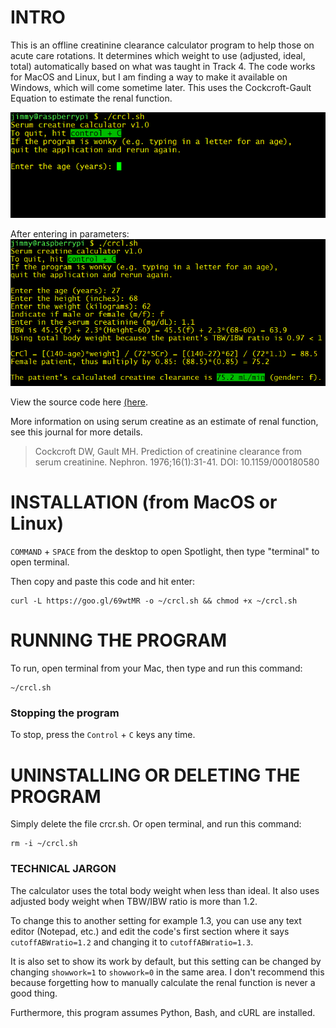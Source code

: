 # INTRO
This is an offline creatinine clearance calculator program to help those on acute care rotations. It determines which weight to use (adjusted, ideal, total) automatically based on what was taught in Track 4.
The code works for MacOS and Linux, but I am finding a way to make it available on Windows, which will come sometime later. This uses the Cockcroft-Gault Equation to estimate the renal function.

![(Program when ran](img/run.png)

After entering in parameters:
![After entering in parameters](img/result.PNG)

View the source code here [(here](https://github.com/jimeelicious/creatineCalculator/blob/master/crcl.sh).


More information on using serum creatine as an estimate of renal function, see this journal for more details.
> Cockcroft DW, Gault MH. Prediction of creatinine clearance from serum creatinine. Nephron. 1976;16(1):31-41.
> DOI: 10.1159/000180580

# INSTALLATION (from MacOS or Linux)

`COMMAND` + `SPACE` from the desktop to open Spotlight, then type "terminal" to open terminal.

Then copy and paste this code and hit enter:
```
curl -L https://goo.gl/69wtMR -o ~/crcl.sh && chmod +x ~/crcl.sh
```


# RUNNING THE PROGRAM
To run, open terminal from your Mac, then type and run this command: 
```
~/crcl.sh
```

### Stopping the program
To stop, press the `Control` + `C` keys any time.

# UNINSTALLING OR DELETING THE PROGRAM
Simply delete the file crcr.sh. Or open terminal, and run this command:
```
rm -i ~/crcl.sh
```


### TECHNICAL JARGON
The calculator uses the total body weight when less than ideal. It also uses adjusted body weight when TBW/IBW ratio is more than 1.2.

To change this to another setting for example 1.3, you can use any text editor (Notepad, etc.) and edit the code's first section where it says `cutoffABWratio=1.2`
and changing it to `cutoffABWratio=1.3`.
 
 
It is also set to show its work by default, but this setting can be changed by changing `showwork=1` to `showwork=0` in the same area. I don't recommend this because forgetting how to manually calculate the renal function is never a good thing.

Furthermore, this program assumes Python, Bash, and cURL are installed.
